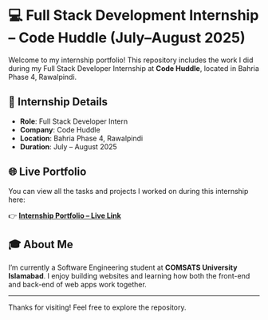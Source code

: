 # 💻 Full Stack Development Internship – Code Huddle (July–August 2025)

Welcome to my internship portfolio! This repository includes the work I did during my Full Stack Developer Internship at **Code Huddle**, located in Bahria Phase 4, Rawalpindi.

## 📍 Internship Details

- **Role**: Full Stack Developer Intern  
- **Company**: Code Huddle  
- **Location**: Bahria Phase 4, Rawalpindi  
- **Duration**: July – August 2025

## 🌐 Live Portfolio

You can view all the tasks and projects I worked on during this internship here:

👉 **[Internship Portfolio – Live Link](https://kashiekzmi.github.io/Code-Huddle-Internship-Portfolio/)**

## 🎓 About Me

I’m currently a Software Engineering student at **COMSATS University Islamabad**. I enjoy building websites and learning how both the front-end and back-end of web apps work together.

---

Thanks for visiting! Feel free to explore the repository.
